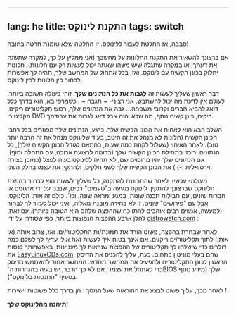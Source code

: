 
---
lang: he
title: התקנת לינוקס
tags: switch
---

סבבה, אז החלטת לעבור ללינוקס. זו החלטה שלא טומנת חרטה בחובה!

אם ברצונך להשאיר את התקנת החלונות על מחשבך (אני ממליץ על כך, למקרה
שתשנה את דעתך, או במקרה שתגלה שיש משהו שאתה יכול לעשות
רק עם חלונות), חלונות יחלוק בכונן הקשיח עם לינוקס. 
ואז, בכל אתחול של המחשב שלך, תהיה לך אפשרות לבחור בין חלונות לבין לינוקס. 

דבר ראשון שעליך לעשות זה <b>לגבות את כל הנתונים שלך</b>. זוהי פעולה חשובה
ביותר. לעולם אין לדעת מה יכול להשתבש. אני רציני- ~ תגבה ~ . כשמרפי בא, הוא בדרך כלל דואג להביא חברים וקרובי משפחה...
גבה את הנתונים שלך, רכוש תקליטורים ריקים, תקליטורי DVD ריקים, כונן קשיח נוסף, מה שלא יהיה אבל דאג לגבות את עבודתך.

השלב הבא הוא לאחות את הכונן הקשיח שלך. כרגע, הנתונים שלך מפוזרים
בכל רחבי הכונן הקשיח (חלונות לא מנהל את זה היטב, בעוד שלינוקס מנהל את זה הרבה יותר טוב). לאחר האיחוי (שעלול לקחת כמה שעות, בהתאם לגודל הכונן הקשיח שלך), כל הנתונים ירוכזו בתחילת הכונן הקשיח שלך (בדומה לרצועה ארוכה, עם התחלה וסוף). אם הנתונים שלך יהיו מרוכזים שם, לא תהיה ללינוקס בעיה לפצל (כמובן בצורה וירטואלית :-) )
את הכונן הקשיח שלך לשני חלקים, ולהתקין את עצמו בחלק השני. 

מעולה- עכשיו, לאחר שהתכוננת להתקנה, כל שעליך לעשות 
הוא לבחור בהפצת הלינוקס שברצונך להתקין. לינוקס מגיעה ב"טעמים" רבים, שנבנו על ידי ארגונים או חברות שונים, עם חבילות תכנה שונות, במגע ומראה שונה, וכו׳. כולם זה אותו הלינוקס, אבל עם "פירושים" שונים. זו לא בחירה מובנת מאליה, ואיני יכול לעזור לך לבחור (למעשה, אנשים רבים אוהבים להתווכח שההפצה שלהם היא הטובה ביותר).
עם זאת, להלן ארבע ההפצות הנפוצות ביותר, כפי שסודרו על ידי <a 
href="http://www.distrowatch.com">distrowatch.com</a> :

<? make_distros_table() ?>

לאחר שבחרת בהפצה, פשוט הורד את תמונת/ות התקליטור/ים.
ואז, צרוב אותה (או אותן) לתוך תקליטור/ים ריק/ים. אם אינך בטוח איך לעשות זאת אולי עדיף לך לשלם כמה דולרים כדי שישלחו לך
תקליטורים של ההפצות שנראות לך מעניינות, באפשרותך לנסות את <a href="http://www.easylinuxcds.com">EasyLinuxCDs.com</a>, שהם בעלי מוניטין בתחום. 
כעת, עליך להכניס את הדיסק הראשון לכונן התקליטורים ולהפעיל את המחשב מחדש. המחשב אמור להשתמש בדיסק כדי לאתחל את עצמו ; אם לא כך הדבר,
יש בעיה בהגדרות ה־BIOS שלך (מידע נוסף בסעיף "התנסות בלינוקס").

לאחר מכך, עליך פשוט לבצע את ההוראות שעל המסך : הן בדרך כלל פשוטות וישירות !

<b>תיהנה מהלינוקס שלך!</b>

